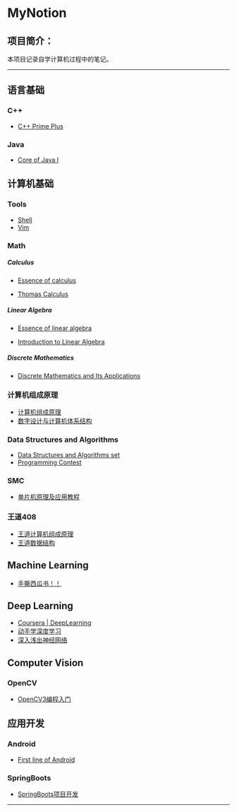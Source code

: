 # MyNotion
## 项目简介：
本项目记录自学计算机过程中的笔记。

---

## 语言基础

### C++

* [C++ Prime Plus](./C++/C++%20Prime%20Plus/C++%20Prime%20Plus)

### Java

* [Core of Java I](./Java/Java核心技术/Java核心思想)

## 计算机基础

### Tools

* [Shell](./Linux/Tools/Shell)
* [Vim](./Linux/Tools/Vim)

### Math 

##### Calculus

* [Essence of calculus]()

* [Thomas Calculus]()

##### Linear Algebra

* [Essence of linear algebra](./Math/Essence%20of%20linear%20algebra)

* [Introduction to Linear Algebra](./Math/Introduction%20to%20Linear%20Algebra)

##### Discrete Mathematics

* [Discrete Mathematics and Its Applications](./Discrete%20Mathematics/离散数学及其应用/离散数学及其应用)

### 计算机组成原理

* [计算机组成原理](./计组/计算机组成原理/计算机组成原理)
* [数字设计与计算机体系结构](./计组/数字设计与计算机体系结构/数字设计与计算机结构体系)

### Data Structures and Algorithms

* [Data Structures and Algorithms set](./Data%20Structures%20and%20Algorithms/Algorithm_set)
* [Programming Contest](./Data%20Structures%20and%20Algorithms/Contest)

### SMC

* [单片机原理及应用教程](./SCM/单片机原理及应用教程/单片机原理及应用教程)

### 王道408

* [王道计算机组成原理](./王道/计组)
* [王道数据结构](./王道/数据结构)

## Machine Learning

* [手撕西瓜书！！](./MachineLearning/机器学习周志华)

## Deep Learning

* [Coursera | DeepLearning](./DeepLearning/吴恩达深度学习/吴恩达深度学习)
* [动手学深度学习](./DeepLearning/动手学深度学习)
* [深入浅出神经网络](./DeepLearning/深入浅出图神经网络)

## Computer Vision

### OpenCV

* [OpenCV3编程入门](./openCV/openCV编程入门/openCV3编程入门)

## 应用开发


### Android

* [First line of Android](./Android/FIirstLineOfAndroid/第一行代码Android)

### SpringBoots

* [SpringBoots项目开发]()

---

